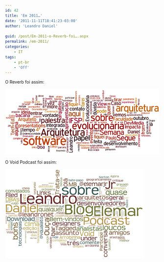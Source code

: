```yaml
---
id: 42
title: 'Em 2011…'
date: '2011-11-11T18:41:23-03:00'
author: 'Leandro Daniel'

guid: /post/Em-2011-o-Reverb-foi….aspx
permalink: /em-2011/
categories:
    - IT
tags:
    - pt-br
    - 'Off'
---
```


O Reverb foi assim:

[![WordCloudReverb](/assets/pics/WordCloudReverb_thumb_2.png "WordCloudReverb")](/assets/pics/WordCloudReverb_2.png)

O Void Podcast foi assim:

[![WordCloudVoid](/assets/pics/WordCloudVoid_thumb.png "WordCloudVoid")](/assets/pics/WordCloudVoid.png)
